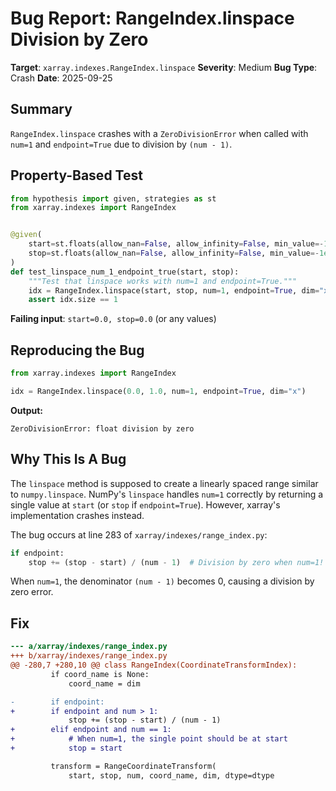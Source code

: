 # Bug Report: RangeIndex.linspace Division by Zero

**Target**: `xarray.indexes.RangeIndex.linspace`
**Severity**: Medium
**Bug Type**: Crash
**Date**: 2025-09-25

## Summary

`RangeIndex.linspace` crashes with a `ZeroDivisionError` when called with `num=1` and `endpoint=True` due to division by `(num - 1)`.

## Property-Based Test

```python
from hypothesis import given, strategies as st
from xarray.indexes import RangeIndex


@given(
    start=st.floats(allow_nan=False, allow_infinity=False, min_value=-1e6, max_value=1e6),
    stop=st.floats(allow_nan=False, allow_infinity=False, min_value=-1e6, max_value=1e6),
)
def test_linspace_num_1_endpoint_true(start, stop):
    """Test that linspace works with num=1 and endpoint=True."""
    idx = RangeIndex.linspace(start, stop, num=1, endpoint=True, dim="x")
    assert idx.size == 1
```

**Failing input**: `start=0.0, stop=0.0` (or any values)

## Reproducing the Bug

```python
from xarray.indexes import RangeIndex

idx = RangeIndex.linspace(0.0, 1.0, num=1, endpoint=True, dim="x")
```

**Output:**
```
ZeroDivisionError: float division by zero
```

## Why This Is A Bug

The `linspace` method is supposed to create a linearly spaced range similar to `numpy.linspace`. NumPy's `linspace` handles `num=1` correctly by returning a single value at `start` (or `stop` if `endpoint=True`). However, xarray's implementation crashes instead.

The bug occurs at line 283 of `xarray/indexes/range_index.py`:

```python
if endpoint:
    stop += (stop - start) / (num - 1)  # Division by zero when num=1!
```

When `num=1`, the denominator `(num - 1)` becomes 0, causing a division by zero error.

## Fix

```diff
--- a/xarray/indexes/range_index.py
+++ b/xarray/indexes/range_index.py
@@ -280,7 +280,10 @@ class RangeIndex(CoordinateTransformIndex):
         if coord_name is None:
             coord_name = dim

-        if endpoint:
+        if endpoint and num > 1:
             stop += (stop - start) / (num - 1)
+        elif endpoint and num == 1:
+            # When num=1, the single point should be at start
+            stop = start

         transform = RangeCoordinateTransform(
             start, stop, num, coord_name, dim, dtype=dtype
```